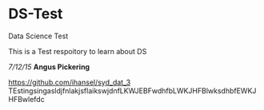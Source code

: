 # DS-Test
Data Science Test

This is a Test respoitory to learn about DS

*7/12/15* 
**Angus Pickering**

https://github.com/ihansel/syd_dat_3
TEstingsingasldjfnlakjsflaikswjdnfLKWJEBFwdhfbLWKJHFBlwksdhbfEWKJHFBwlefdc
